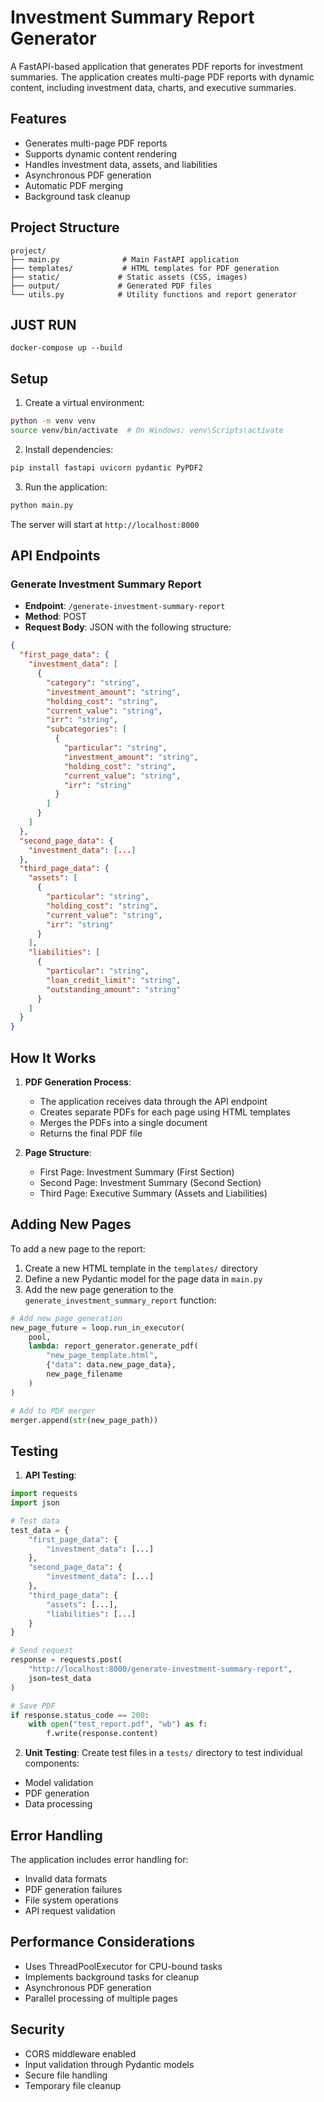 # Investment Summary Report Generator

A FastAPI-based application that generates PDF reports for investment summaries. The application creates multi-page PDF reports with dynamic content, including investment data, charts, and executive summaries.

## Features

- Generates multi-page PDF reports
- Supports dynamic content rendering
- Handles investment data, assets, and liabilities
- Asynchronous PDF generation
- Automatic PDF merging
- Background task cleanup

## Project Structure

```
project/
├── main.py              # Main FastAPI application
├── templates/           # HTML templates for PDF generation
├── static/             # Static assets (CSS, images)
├── output/             # Generated PDF files
└── utils.py            # Utility functions and report generator
```

## JUST RUN

`docker-compose up --build`

## Setup

1. Create a virtual environment:

```bash
python -m venv venv
source venv/bin/activate  # On Windows: venv\Scripts\activate
```

2. Install dependencies:

```bash
pip install fastapi uvicorn pydantic PyPDF2
```

3. Run the application:

```bash
python main.py
```

The server will start at `http://localhost:8000`

## API Endpoints

### Generate Investment Summary Report

- **Endpoint**: `/generate-investment-summary-report`
- **Method**: POST
- **Request Body**: JSON with the following structure:

```json
{
  "first_page_data": {
    "investment_data": [
      {
        "category": "string",
        "investment_amount": "string",
        "holding_cost": "string",
        "current_value": "string",
        "irr": "string",
        "subcategories": [
          {
            "particular": "string",
            "investment_amount": "string",
            "holding_cost": "string",
            "current_value": "string",
            "irr": "string"
          }
        ]
      }
    ]
  },
  "second_page_data": {
    "investment_data": [...]
  },
  "third_page_data": {
    "assets": [
      {
        "particular": "string",
        "holding_cost": "string",
        "current_value": "string",
        "irr": "string"
      }
    ],
    "liabilities": [
      {
        "particular": "string",
        "loan_credit_limit": "string",
        "outstanding_amount": "string"
      }
    ]
  }
}
```

## How It Works

1. **PDF Generation Process**:

   - The application receives data through the API endpoint
   - Creates separate PDFs for each page using HTML templates
   - Merges the PDFs into a single document
   - Returns the final PDF file

2. **Page Structure**:
   - First Page: Investment Summary (First Section)
   - Second Page: Investment Summary (Second Section)
   - Third Page: Executive Summary (Assets and Liabilities)

## Adding New Pages

To add a new page to the report:

1. Create a new HTML template in the `templates/` directory
2. Define a new Pydantic model for the page data in `main.py`
3. Add the new page generation to the `generate_investment_summary_report` function:

```python
# Add new page generation
new_page_future = loop.run_in_executor(
    pool,
    lambda: report_generator.generate_pdf(
        "new_page_template.html",
        {"data": data.new_page_data},
        new_page_filename
    )
)

# Add to PDF merger
merger.append(str(new_page_path))
```

## Testing

1. **API Testing**:

```python
import requests
import json

# Test data
test_data = {
    "first_page_data": {
        "investment_data": [...]
    },
    "second_page_data": {
        "investment_data": [...]
    },
    "third_page_data": {
        "assets": [...],
        "liabilities": [...]
    }
}

# Send request
response = requests.post(
    "http://localhost:8000/generate-investment-summary-report",
    json=test_data
)

# Save PDF
if response.status_code == 200:
    with open("test_report.pdf", "wb") as f:
        f.write(response.content)
```

2. **Unit Testing**:
   Create test files in a `tests/` directory to test individual components:

- Model validation
- PDF generation
- Data processing

## Error Handling

The application includes error handling for:

- Invalid data formats
- PDF generation failures
- File system operations
- API request validation

## Performance Considerations

- Uses ThreadPoolExecutor for CPU-bound tasks
- Implements background tasks for cleanup
- Asynchronous PDF generation
- Parallel processing of multiple pages

## Security

- CORS middleware enabled
- Input validation through Pydantic models
- Secure file handling
- Temporary file cleanup
